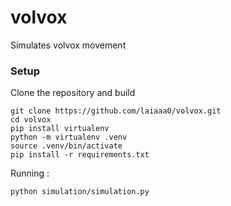 # volvox
Simulates volvox movement

### Setup

Clone the repository and build

```
git clone https://github.com/laiaaa0/volvox.git
cd volvox
pip install virtualenv
python -m virtualenv .venv
source .venv/bin/activate
pip install -r requirements.txt
```

Running : 
```
python simulation/simulation.py
```
